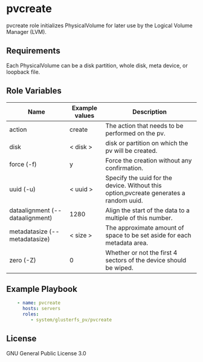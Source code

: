 pvcreate
=========

pvcreate role initializes PhysicalVolume for later use by the Logical Volume Manager (LVM).

Requirements
------------
Each PhysicalVolume can be a disk partition, whole disk, meta device, or loopback file.

Role Variables
--------------
    
| Name          | Example values   | Description                           |
|---------------|------------------|---------------------------------------|
| action        | create           | The action that needs to be performed on the pv. |
| disk          | < disk >         | disk or partition on which the pv will be created.  |
| force (-f)    | y                | Force  the  creation  without  any confirmation.   |
| uuid (-u)     | < uuid >         | Specify the uuid for the device.  Without this option,pvcreate generates a random uuid. |
| dataalignment (--dataalignment)  | 1280 | Align the start of the data to a multiple of this number. |
| metadatasize (--metadatasize)    | < size > | The approximate amount of space to be set aside for each metadata area. |
| zero (-Z)     | 0                | Whether or not the first 4 sectors of the device should be wiped.  |


Example Playbook
----------------

```yaml
    - name: pvcreate
      hosts: servers
      roles:
         - system/glusterfs_pv/pvcreate
```
  
License
-------

GNU General Public License 3.0
